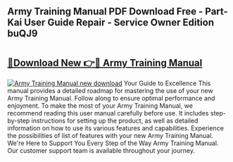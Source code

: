 ## Army Training Manual PDF Download Free - Part-Kai User Guide Repair - Service Owner Edition buQJ9

# <h2><a href="http://bc34635.oget.top/?id=Army+Training+Manual">🔗Download New 👉🔴 Army Training Manual</a></h2>

[![Army Training Manual new download](https://i.imgur.com/5g1atiW.png)](http://bc34635.oget.top/?id=Army+Training+Manual)
Your Guide to Excellence This manual provides a detailed roadmap for mastering the use of your new Army Training Manual. Follow along to ensure optimal performance and enjoyment. To make the most of your Army Training Manual, we recommend reading this user manual carefully before use. It includes step-by-step instructions for setting up the product, as well as detailed information on how to use its various features and capabilities. Experience the possibilities of list of features with your new Army Training Manual. We're Here to Support You Every Step of the Way Army Training Manual. Our customer support team is available throughout your journey.
